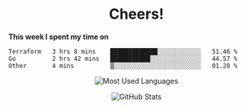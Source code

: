 <h1 align="center">Cheers!</h1>

**This week I spent my time on**
<!--START_SECTION:waka-->

```text
Terraform   3 hrs 8 mins    █████████████░░░░░░░░░░░░   51.46 %
Go          2 hrs 42 mins   ███████████░░░░░░░░░░░░░░   44.57 %
Other       4 mins          ▒░░░░░░░░░░░░░░░░░░░░░░░░   01.28 %
```

<!--END_SECTION:waka-->

<p align="center"><img src="https://github-readme-stats.vercel.app/api/top-langs/?username=thnkrn&layout=compact&hide=html&theme=tokyonight" alt="Most Used Languages" /></p>

<p align="center"><img src="https://github-readme-stats.vercel.app/api?username=thnkrn&show_icons=true&count_private=true&theme=tokyonight" alt="GitHub Stats" /></p>

<!-- <p align="center"><a href="https://wakatime.com"><img src="https://wakatime.com/share/@thnkrn/40092326-d1bd-471b-89da-9a7c63939402.png" /></p>
 -->
